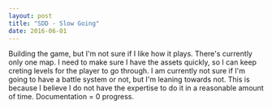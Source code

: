 ```yaml
---
layout: post
title: "SDD - Slow Going"
date: 2016-06-01
---
```

Building the game, but I'm not sure if I like how it plays. There's currently only one map. I need to make sure I have the assets quickly, so I can keep creting levels for the player to go through. I am currently not sure if I'm going to have a battle system or not, but I'm leaning towards not. This is because I believe I do not have the expertise to do it in a reasonable amount of time. Documentation = 0 progress.